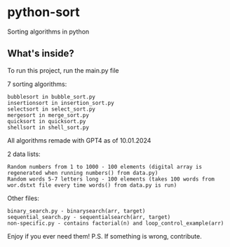 # python-sort 
Sorting algorithms in python
## What's inside?

To run this project, run the main.py file

7 sorting algorithms:

	bubblesort in bubble_sort.py
	insertionsort in insertion_sort.py
	selectsort in select_sort.py
	mergesort in merge_sort.py
	quicksort in quicksort.py
	shellsort in shell_sort.py

All algorithms remade with GPT4 as of 10.01.2024

2 data lists:

	Random numbers from 1 to 1000 - 100 elements (digital array is regenerated when running numbers() from data.py)
	Random words 5-7 letters long - 100 elements (takes 100 words from wor.dstxt file every time words() from data.py is run)

Other files:

	binary_search.py - binarysearch(arr, target)
	sequential_search.py - sequentialsearch(arr, target)
	non-specific.py - contains factorial(n) and loop_control_example(arr)

Enjoy if you ever need them!
P.S. If something is wrong, contribute.